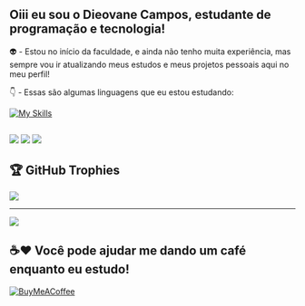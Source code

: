 ## Oiii eu sou o Dieovane Campos, estudante de programação e tecnologia!

👽 - Estou no início da faculdade, e ainda não tenho muita experiência, mas sempre vou ir atualizando meus estudos e meus projetos pessoais aqui no meu perfil!

👇 - Essas são algumas linguagens que eu estou estudando:

[![My Skills](https://skillicons.dev/icons?i=js,html,css,git,github,visualstudio)](https://skillicons.dev)
  
  ##
 
<div> 
  <a href="https://instagram.com/dieovane" target="_blank"><img src="https://img.shields.io/badge/-Instagram-%23E4405F?style=for-the-badge&logo=instagram&logoColor=white" target="_blank"></a> 
  <a href = "mailto:dieovanecampos@gmail.com"><img src="https://img.shields.io/badge/-Gmail-%23333?style=for-the-badge&logo=gmail&logoColor=red" target="_blank"></a>
  <a href="https://www.linkedin.com/in/dieovane-campos-%F0%9F%8F%B3%EF%B8%8F%E2%80%8D%F0%9F%8C%88-504714244/" target="_blank"><img src="https://img.shields.io/badge/-LinkedIn-%230077B5?style=for-the-badge&logo=linkedin&logoColor=white" target="_blank"></a> 
  
</div>


## 🏆 GitHub Trophies
![](https://github-profile-trophy.vercel.app/?username=Dieovane&theme=tokyonight&no-frame=true&no-bg=false&margin-w=4)

---
[![](https://visitcount.itsvg.in/api?id=Dieovane&icon=3&color=1)](https://visitcount.itsvg.in)

## ☕❤️ Você pode ajudar me dando um café enquanto eu estudo!
  [![BuyMeACoffee](https://img.shields.io/badge/Buy%20Me%20a%20Coffee-ffdd00?style=for-the-badge&logo=buy-me-a-coffee&logoColor=black)](https://www.buymeacoffee.com/dieovane)
